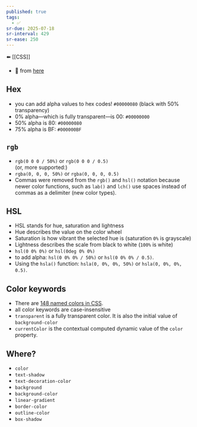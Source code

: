 ```yaml
---
published: true
tags:
  - ✅
sr-due: 2025-07-18
sr-interval: 429
sr-ease: 250
---
```

⬅️ [[CSS]]

- 🔗 from [here](https://web.dev/learn/css/color/)

## Hex
- you can add alpha values to hex codes! `#00000080` (black with 50% transparency)
-  0% alpha—which is fully transparent—is 00: `#00000000`
-  50% alpha is 80: `#00000080`
-  75% alpha is BF: `#000000BF`

## `rgb`
- `rgb(0 0 0 / 50%)` or `rgb(0 0 0 / 0.5)`  
(or, more supported:)
- `rgba(0, 0, 0, 50%)` or `rgba(0, 0, 0, 0.5)`
- Commas were removed from the `rgb()` and `hsl()` notation because newer color functions, such as `lab()` and `lch()` use spaces instead of commas as a delimiter (new color types).

## HSL
- HSL stands for hue, saturation and lightness
- Hue describes the value on the color wheel
- Saturation is how vibrant the selected hue is (saturation `0%` is grayscale) 
- Lightness describes the scale from black to white (`100%` is white)
- `hsl(0 0% 0%)` or `hsl(0deg 0% 0%)`
- to add alpha: `hsl(0 0% 0% / 50%)` or `hsl(0 0% 0% / 0.5)`. 
- Using the `hsla()` function: `hsla(0, 0%, 0%, 50%)` or `hsla(0, 0%, 0%, 0.5)`.

## Color keywords
- There are [148 named colors in CSS](https://developer.mozilla.org/en-US/docs/Web/CSS/color_value#color_keywords).
- all color keywords are case-insensitive
-  `transparent` is a fully transparent color. It is also the initial value of `background-color`
- `currentColor` is the contextual computed dynamic value of the `color` property.

## Where?
- `color`
- `text-shadow`
- `text-decoration-color`
- `background`
- `background-color`
- `linear-gradient`
- `border-color`
- `outline-color`
- `box-shadow`


